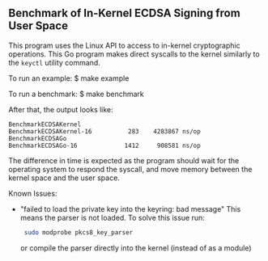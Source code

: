 ## Benchmark of In-Kernel ECDSA Signing from User Space

This program uses the Linux API to access to in-kernel cryptographic
operations. This Go program makes direct syscalls to the kernel similarly
to the `keyctl` utility command.

To run an example:
    $ make example

To run a benchmark:
    $ make benchmark

After that, the output looks like:

```
BenchmarkECDSAKernel
BenchmarkECDSAKernel-16          283    4283867 ns/op
BenchmarkECDSAGo
BenchmarkECDSAGo-16             1412     908581 ns/op
```

The difference in time is expected as the program should wait for the
operating system to respond the syscall, and move memory between the kernel
space and the user space.

Known Issues:

- "failed to load the private key into the keyring: bad message"
  This means the parser is not loaded. To solve this issue run:

  ```sh
   sudo modprobe pkcs8_key_parser
  ```

  or compile the parser directly into the kernel (instead of as a module)
